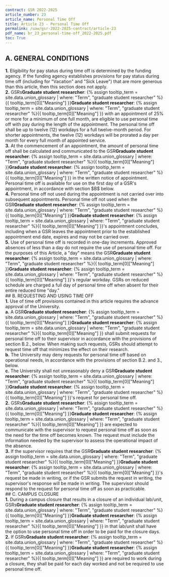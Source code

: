 ```yaml
---
contract: GSR 2022-2025
article_number: 23
article_name: Personal Time Off
title: Article 23 - Personal Time Off
permalink: /uaw/gsr-2022-2025-contract/article-23
pdf_name: br_23_personal-time-off_2022-2025.pdf
toc: True
---
```



## A. GENERAL CONDITIONS 

<div class="lvl2"><b>1.</b> Eligibility for pay status during time off is determined by the funding agency. If the funding agency establishes provisions for pay status during time off (including for "Vacation" and "Sick Leave") that are more generous than this article, then this section does not apply.</div>
<div class="lvl2"><b>2.</b> <span class="tooltip"><span class="tooltip">GSRs<span class="tooltip-text"><b>Graduate student researcher</b>: {% assign tooltip_term = site.data.union_glossary | where: "Term", "graduate student researcher" %}{{ tooltip_term[0]["Meaning"] }}</span></span><span class="tooltip-text"><b>Graduate student researcher</b>: {% assign tooltip_term = site.data.union_glossary | where: "Term", "graduate student researcher" %}{{ tooltip_term[0]["Meaning"] }}</span></span> with an appointment of 25% or more for a minimum of one full month, are eligible to use personal time off with pay during the length of the appointment. The personal time off shall be up to twelve (12) workdays for a full twelve-month period. For shorter appointments, the twelve (12) workdays will be prorated a day per month for every full month of appointed service.</div>
<div class="lvl2"><b>3.</b> At the commencement of an appointment, the amount of personal time off shall be calculated and communicated to the <span class="tooltip"><span class="tooltip">GSR<span class="tooltip-text"><b>Graduate student researcher</b>: {% assign tooltip_term = site.data.union_glossary | where: "Term", "graduate student researcher" %}{{ tooltip_term[0]["Meaning"] }}</span></span><span class="tooltip-text"><b>Graduate student researcher</b>: {% assign tooltip_term = site.data.union_glossary | where: "Term", "graduate student researcher" %}{{ tooltip_term[0]["Meaning"] }}</span></span> in the written notice of appointment. Personal time off is available for use on the first day of a GSR's appointment, in accordance with section $B$ below.</div>
<div class="lvl2"><b>4.</b> Personal time off not used during the appointment is not carried over into subsequent appointments. Personal time off not used when the <span class="tooltip"><span class="tooltip">GSR<span class="tooltip-text"><b>Graduate student researcher</b>: {% assign tooltip_term = site.data.union_glossary | where: "Term", "graduate student researcher" %}{{ tooltip_term[0]["Meaning"] }}</span></span><span class="tooltip-text"><b>Graduate student researcher</b>: {% assign tooltip_term = site.data.union_glossary | where: "Term", "graduate student researcher" %}{{ tooltip_term[0]["Meaning"] }}</span></span>'s appointment concludes, including when a GSR leaves the appointment prior to the established appointment end date, expires and may not be carried over.</div>
<div class="lvl2"><b>5.</b> Use of personal time off is recorded in one-day increments. Approved absences of less than a day do not require the use of personal time off. For the purposes of this Article, a "day" means the <span class="tooltip"><span class="tooltip">GSR<span class="tooltip-text"><b>Graduate student researcher</b>: {% assign tooltip_term = site.data.union_glossary | where: "Term", "graduate student researcher" %}{{ tooltip_term[0]["Meaning"] }}</span></span><span class="tooltip-text"><b>Graduate student researcher</b>: {% assign tooltip_term = site.data.union_glossary | where: "Term", "graduate student researcher" %}{{ tooltip_term[0]["Meaning"] }}</span></span>'s regular workday. GSRs on reduced schedule are charged a full day of personal time off when absent for their entire reduced time "day."
</div>
## B. REQUESTING AND USING TIME OFF

<div class="lvl2"><b>1.</b> Use of time off provisions contained in this article requires the advance approval of the University.
<div class="lvl3"><b>a.</b> A <span class="tooltip"><span class="tooltip">GSR<span class="tooltip-text"><b>Graduate student researcher</b>: {% assign tooltip_term = site.data.union_glossary | where: "Term", "graduate student researcher" %}{{ tooltip_term[0]["Meaning"] }}</span></span><span class="tooltip-text"><b>Graduate student researcher</b>: {% assign tooltip_term = site.data.union_glossary | where: "Term", "graduate student researcher" %}{{ tooltip_term[0]["Meaning"] }}</span></span> shall submit requests for personal time off to their supervisor in accordance with the provisions of section B.2., below. When making such requests, GSRs should attempt to request time off that minimizes the effect on their research.</div>
<div class="lvl3"><b>b.</b> The University may deny requests for personal time off based on operational needs, in accordance with the provisions of section B.2. and 3., below.</div>
<div class="lvl3"><b>c.</b> The University shall not unreasonably deny a <span class="tooltip"><span class="tooltip">GSR<span class="tooltip-text"><b>Graduate student researcher</b>: {% assign tooltip_term = site.data.union_glossary | where: "Term", "graduate student researcher" %}{{ tooltip_term[0]["Meaning"] }}</span></span><span class="tooltip-text"><b>Graduate student researcher</b>: {% assign tooltip_term = site.data.union_glossary | where: "Term", "graduate student researcher" %}{{ tooltip_term[0]["Meaning"] }}</span></span>'s request for personal time off.</div></div>
<div class="lvl2"><b>2.</b> <span class="tooltip"><span class="tooltip">GSRs<span class="tooltip-text"><b>Graduate student researcher</b>: {% assign tooltip_term = site.data.union_glossary | where: "Term", "graduate student researcher" %}{{ tooltip_term[0]["Meaning"] }}</span></span><span class="tooltip-text"><b>Graduate student researcher</b>: {% assign tooltip_term = site.data.union_glossary | where: "Term", "graduate student researcher" %}{{ tooltip_term[0]["Meaning"] }}</span></span> are expected to communicate with the supervisor to request personal time off as soon as the need for the time off becomes known. The request must include the information needed by the supervisor to assess the operational impact of the absence.</div>
<div class="lvl2"><b>3.</b> If the supervisor requires that the <span class="tooltip"><span class="tooltip">GSR<span class="tooltip-text"><b>Graduate student researcher</b>: {% assign tooltip_term = site.data.union_glossary | where: "Term", "graduate student researcher" %}{{ tooltip_term[0]["Meaning"] }}</span></span><span class="tooltip-text"><b>Graduate student researcher</b>: {% assign tooltip_term = site.data.union_glossary | where: "Term", "graduate student researcher" %}{{ tooltip_term[0]["Meaning"] }}</span></span>'s request be made in writing, or if the GSR submits the request in writing, the supervisor's response will be made in writing. The supervisor should respond to the request for personal time off as soon as practicable.
</div>
## C. CAMPUS CLOSURE

<div class="lvl2"><b>1.</b> During a campus closure that results in a closure of an individual lab/unit, <span class="tooltip"><span class="tooltip">GSRs<span class="tooltip-text"><b>Graduate student researcher</b>: {% assign tooltip_term = site.data.union_glossary | where: "Term", "graduate student researcher" %}{{ tooltip_term[0]["Meaning"] }}</span></span><span class="tooltip-text"><b>Graduate student researcher</b>: {% assign tooltip_term = site.data.union_glossary | where: "Term", "graduate student researcher" %}{{ tooltip_term[0]["Meaning"] }}</span></span> in that lab/unit shall have the option to use personal time off in order to be paid for the closure days.</div>
<div class="lvl2"><b>2.</b> If <span class="tooltip"><span class="tooltip">GSRs<span class="tooltip-text"><b>Graduate student researcher</b>: {% assign tooltip_term = site.data.union_glossary | where: "Term", "graduate student researcher" %}{{ tooltip_term[0]["Meaning"] }}</span></span><span class="tooltip-text"><b>Graduate student researcher</b>: {% assign tooltip_term = site.data.union_glossary | where: "Term", "graduate student researcher" %}{{ tooltip_term[0]["Meaning"] }}</span></span> are required to work during a closure, they shall be paid for each day worked and not be required to use personal time off.</div>
